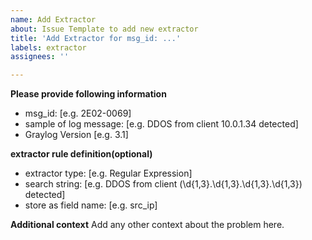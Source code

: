 ```yaml
---
name: Add Extractor
about: Issue Template to add new extractor
title: 'Add Extractor for msg_id: ...'
labels: extractor
assignees: ''

---
```


**Please provide following information**
 - msg_id: [e.g. 2E02-0069]
 - sample of log message: [e.g. DDOS from client 10.0.1.34 detected]
 - Graylog Version [e.g. 3.1]

**extractor rule definition(optional)**
 - extractor type: [e.g. Regular Expression]
 - search string: [e.g. DDOS from client (\d{1,3}\.\d{1,3}\.\d{1,3}\.\d{1,3}) detected]
 - store as field name: [e.g. src_ip]

**Additional context**
Add any other context about the problem here.
